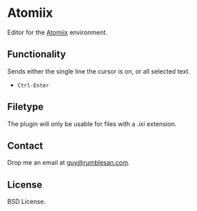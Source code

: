# Atomiix

Editor for the [Atomiix](https://github.com/rumblesan/atomiix) environment.

## Functionality

Sends either the single line the cursor is on, or all selected text.

* `Ctrl-Enter`

## Filetype

The plugin will only be usable for files with a *.ixi* extension.

## Contact

Drop me an email at [guy@rumblesan.com](mailto:guy@rumblesan.com).

## License

BSD License.
